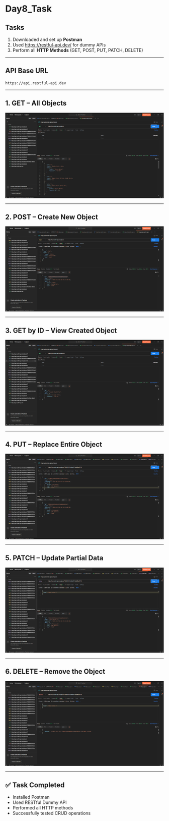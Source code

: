# Day8_Task

## **Tasks**
1. Downloaded and set up **Postman**
2. Used https://restful-api.dev/ for dummy APIs
3. Perform all **HTTP Methods** (GET, POST, PUT, PATCH, DELETE)

---

## **API Base URL**
```
https://api.restful-api.dev
```

---

## **1. GET – All Objects**

![GET_ALL.png](ScreenShots/GET_ALL.png)

---

## **2. POST – Create New Object**

![POST.png](ScreenShots/POST.png)

---

## **3. GET by ID – View Created Object**

![GET_BY_ID.png](ScreenShots/GET_BY_ID.png)

---

## **4. PUT – Replace Entire Object**

![PUT.png](ScreenShots/PUT.png)

---

## **5. PATCH – Update Partial Data**
![PATCH.png](ScreenShots/PATCH.png)

---

## **6. DELETE – Remove the Object**

![DELETE.png](ScreenShots/DELETE.png)

---

## ✅ **Task Completed**
- Installed Postman
- Used RESTful Dummy API
- Performed all HTTP methods
- Successfully tested CRUD operations  
